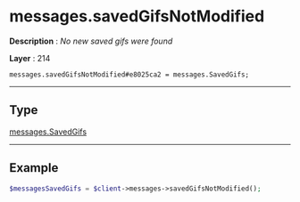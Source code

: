 # messages.savedGifsNotModified

**Description** : *No new saved gifs were found*

**Layer** : 214

```tl
messages.savedGifsNotModified#e8025ca2 = messages.SavedGifs;
```

---

## Type

[messages.SavedGifs](type/messages.SavedGifs)

---

## Example

```php
$messagesSavedGifs = $client->messages->savedGifsNotModified();
```